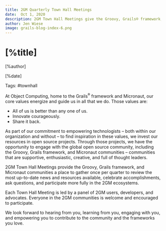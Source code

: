 ```yaml
---
title: 2GM Quarterly Town Hall Meetings
date:  Oct 1, 2020 
description: 2GM Town Hall Meetings give the Groovy, Grails® framework, and Micronaut team a chance to  engage with you and empower you to contribute to the frameworks you love.
author: Jen Wiese
image: grails-blog-index-6.png
---
```


# [%title]

[%author]

[%date] 

Tags: #townhall

At Object Computing, home to the Grails<sup>&reg;</sup> framework and Micronaut, our core values energize and guide us in all that we do. Those values are:

- All of us is better than any one of us.
- Innovate courageously.
- Share it back.

As part of our commitment to empowering technologists – both within our organization and without – to find inspiration in these values, we invest our resources in open source projects. Through those projects, we have the opportunity to engage with the global open source community, including the Groovy, Grails framework, and Micronaut communities – communities that are supportive, enthusiastic, creative, and full of thought leaders.

2GM Town Hall Meetings provide the Groovy, Grails framework, and Micronaut communities a place to gather once per quarter to review the most up-to-date news and resources available, celebrate accomplishments, ask questions, and participate more fully in the 2GM ecosystems.

Each Town Hall Meeting is led by a panel of 2GM users, developers, and advocates. Everyone in the 2GM communities is welcome and encouraged to participate.

We look forward to hearing from you, learning from you, engaging with you, and empowering you to contribute to the community and the frameworks you love.
